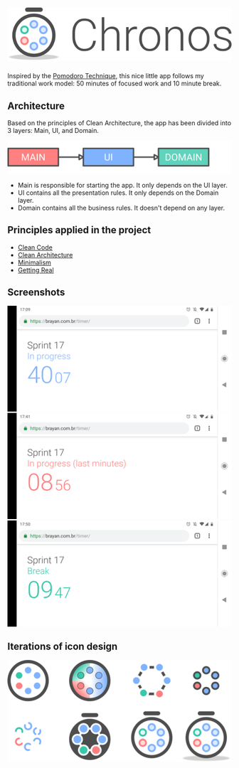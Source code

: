 # ![](design/header.svg)
Inspired by the [Pomodoro Technique](https://en.wikipedia.org/wiki/Pomodoro_Technique), this nice little app follows my traditional work model: 50 minutes of focused work and 10 minute break.

## Architecture
Based on the principles of Clean Architecture, the app has been divided into 3 layers: Main, UI, and Domain.

![](design/architecture.svg)

* Main is responsible for starting the app. It only depends on the UI layer.
* UI contains all the presentation rules. It only depends on the Domain layer.
* Domain contains all the business rules. It doesn't depend on any layer.

## Principles applied in the project
* [Clean Code](https://www.amazon.com/Clean-Code-Handbook-Software-Craftsmanship/dp/0132350882)
* [Clean Architecture](https://blog.cleancoder.com/uncle-bob/2012/08/13/the-clean-architecture.html)
* [Minimalism](https://visme.co/blog/minimalist-graphic-design/)
* [Getting Real](https://basecamp.com/books/getting-real)

## Screenshots
![](design/screenshots/01.png)
![](design/screenshots/02.png)
![](design/screenshots/03.png)

## Iterations of icon design
![](design/icon-iterations.svg)